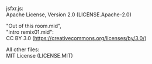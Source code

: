 jsfxr.js:\
    Apache License, Version 2.0 (LICENSE.Apache-2.0)

"Out of this room.mid",\
"intro remix01.mid":\
    CC BY 3.0 (https://creativecommons.org/licenses/by/3.0/)
 
All other files:\
   MIT License (LICENSE.MIT)
